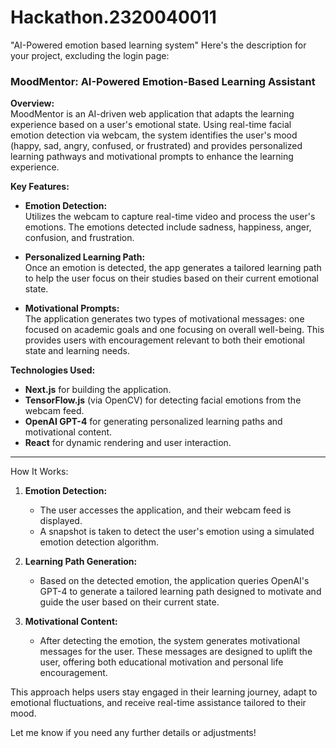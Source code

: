 # Hackathon.2320040011
"AI-Powered emotion based learning system"
Here's the description for your project, excluding the login page:

### MoodMentor: AI-Powered Emotion-Based Learning Assistant

**Overview:**  
MoodMentor is an AI-driven web application that adapts the learning experience based on a user's emotional state. Using real-time facial emotion detection via webcam, the system identifies the user's mood (happy, sad, angry, confused, or frustrated) and provides personalized learning pathways and motivational prompts to enhance the learning experience.

**Key Features:**
- **Emotion Detection:**  
  Utilizes the webcam to capture real-time video and process the user's emotions. The emotions detected include sadness, happiness, anger, confusion, and frustration.
  
- **Personalized Learning Path:**  
  Once an emotion is detected, the app generates a tailored learning path to help the user focus on their studies based on their current emotional state.
  
- **Motivational Prompts:**  
  The application generates two types of motivational messages: one focused on academic goals and one focusing on overall well-being. This provides users with encouragement relevant to both their emotional state and learning needs.

**Technologies Used:**
- **Next.js** for building the application.
- **TensorFlow.js** (via OpenCV) for detecting facial emotions from the webcam feed.
- **OpenAI GPT-4** for generating personalized learning paths and motivational content.
- **React** for dynamic rendering and user interaction.

---

How It Works:

1. **Emotion Detection:**  
   - The user accesses the application, and their webcam feed is displayed.
   - A snapshot is taken to detect the user's emotion using a simulated emotion detection algorithm.
   
2. **Learning Path Generation:**  
   - Based on the detected emotion, the application queries OpenAI's GPT-4 to generate a tailored learning path designed to motivate and guide the user based on their current state.

3. **Motivational Content:**  
   - After detecting the emotion, the system generates motivational messages for the user. These messages are designed to uplift the user, offering both educational motivation and personal life encouragement.

This approach helps users stay engaged in their learning journey, adapt to emotional fluctuations, and receive real-time assistance tailored to their mood.

Let me know if you need any further details or adjustments!
